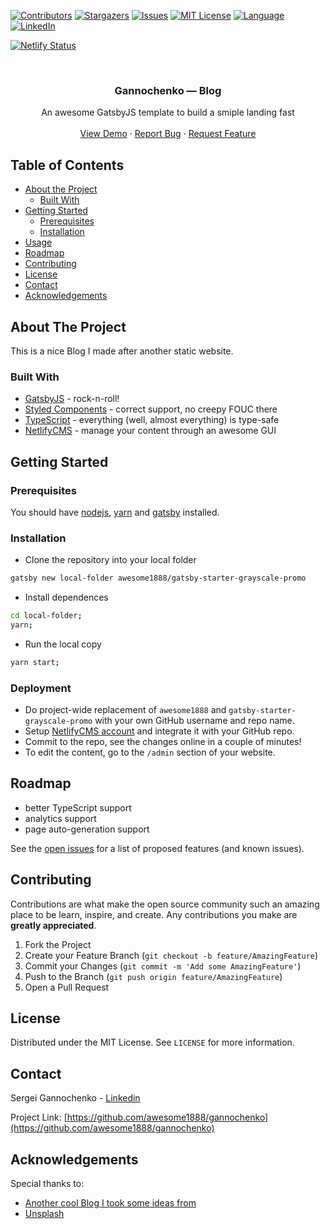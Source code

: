 <!-- PROJECT SHIELDS -->
<!--
*** Reference links are enclosed in brackets [ ] instead of parentheses ( ).
*** See the bottom of this document for the declaration of the reference variables
*** for contributors-url, forks-url, etc. This is an optional, concise syntax you may use.
*** https://www.markdownguide.org/basic-syntax/#reference-style-links
-->
[![Contributors][contributors-shield]][contributors-url]
[![Stargazers][stars-shield]][stars-url]
[![Issues][issues-shield]][issues-url]
[![MIT License][license-shield]][license-url]
[![Language][language-shield]][language-url]
[![LinkedIn][linkedin-shield]][linkedin-url]

[![Netlify Status](https://api.netlify.com/api/v1/badges/ca134944-33b3-41ac-8d12-048fc8c20637/deploy-status)](https://app.netlify.com/sites/gatsby-starter-grayscale-promo/deploys)

<!-- PROJECT LOGO -->
<br />
<p align="center">
  <!--
  <a href="https://github.com/awesome1888/gannochenko">
    <img src="images/logo.png" alt="Logo" width="80" height="80">
  </a>
  -->

  <h3 align="center">Gannochenko &mdash; Blog</h3>

  <p align="center">
    An awesome GatsbyJS template to build a smiple landing fast
    <!--
    <br />
    <a href="https://github.com/awesome1888/gannochenko"><strong>Explore the docs »</strong></a>
    -->
    <br />
    <br />
    <a href="https://gatsby-starter-grayscale-promo.netlify.com/">View Demo</a>
    ·
    <a href="https://github.com/awesome1888/gannochenko/issues">Report Bug</a>
    ·
    <a href="https://github.com/awesome1888/gannochenko/issues">Request Feature</a>
  </p>
</p>



<!-- TABLE OF CONTENTS -->
## Table of Contents

* [About the Project](#about-the-project)
  * [Built With](#built-with)
* [Getting Started](#getting-started)
  * [Prerequisites](#prerequisites)
  * [Installation](#installation)
* [Usage](#usage)
* [Roadmap](#roadmap)
* [Contributing](#contributing)
* [License](#license)
* [Contact](#contact)
* [Acknowledgements](#acknowledgements)



<!-- ABOUT THE PROJECT -->
## About The Project

<!--
[![Preview Screen Shot][product-screenshot]](https://example.com)
-->

This is a nice Blog I made after another static website.

### Built With

* [GatsbyJS](https://www.gatsbyjs.org/) - rock-n-roll!
* [Styled Components](https://www.styled-components.com/) - correct support, no creepy FOUC there
* [TypeScript](http://www.typescriptlang.org/) - everything (well, almost everything) is type-safe
* [NetlifyCMS](https://www.netlifycms.org/) - manage your content through an awesome GUI

<!-- GETTING STARTED -->
## Getting Started

### Prerequisites

You should have [nodejs](https://nodesource.com/blog/installing-node-js-tutorial-using-nvm-on-mac-os-x-and-ubuntu/), [yarn](https://yarnpkg.com/lang/en/docs/install/#mac-stable) and [gatsby](https://www.gatsbyjs.org/docs/quick-start/) installed.

### Installation

* Clone the repository into your local folder
```sh
gatsby new local-folder awesome1888/gatsby-starter-grayscale-promo
```
* Install dependences
```sh
cd local-folder;
yarn;
```
* Run the local copy
```sh
yarn start;
```

### Deployment

* Do project-wide replacement of `awesome1888` and `gatsby-starter-grayscale-promo` with your own GitHub username and repo name.
* Setup [NetlifyCMS account](https://www.netlifycms.org/) and integrate it with your GitHub repo.
* Commit to the repo, see the changes online in a couple of minutes!
* To edit the content, go to the `/admin` section of your website.

<!-- ROADMAP -->
## Roadmap

* better TypeScript support
* analytics support
* page auto-generation support

See the [open issues](https://github.com/awesome1888/gannochenko/issues) for a list of proposed features (and known issues).

<!-- CONTRIBUTING -->
## Contributing

Contributions are what make the open source community such an amazing place to be learn, inspire, and create. Any contributions you make are **greatly appreciated**.

1. Fork the Project
2. Create your Feature Branch (`git checkout -b feature/AmazingFeature`)
3. Commit your Changes (`git commit -m 'Add some AmazingFeature'`)
4. Push to the Branch (`git push origin feature/AmazingFeature`)
5. Open a Pull Request

<!-- LICENSE -->
## License

Distributed under the MIT License. See `LICENSE` for more information.

<!-- CONTACT -->
## Contact

Sergei Gannochenko - [Linkedin](https://www.linkedin.com/in/sergey-gannochenko/)

Project Link: [https://github.com/awesome1888/gannochenko](https://github.com/awesome1888/gannochenko)

<!-- ACKNOWLEDGEMENTS -->
## Acknowledgements

Special thanks to:

* [Another cool Blog I took some ideas from](https://github.com/damassi/gatsby-starter-typescript-rebass-netlifycms)
* [Unsplash](https://unsplash.com)

<!-- MARKDOWN LINKS & IMAGES -->
<!-- https://www.markdownguide.org/basic-syntax/#reference-style-links -->
[contributors-shield]: https://img.shields.io/github/contributors/awesome1888/gannochenko.svg?style=flat-square
[contributors-url]: https://github.com/awesome1888/gannochenko/graphs/contributors
[language-shield]: https://img.shields.io/github/languages/top/awesome1888/gannochenko.svg?style=flat-square
[language-url]: https://github.com/awesome1888/gannochenko
[forks-shield]: https://img.shields.io/github/forks/awesome1888/gannochenko.svg?style=flat-square
[forks-url]: https://github.com/awesome1888/gannochenko/network/members
[stars-shield]: https://img.shields.io/github/stars/awesome1888/gannochenko.svg?style=flat-square
[stars-url]: https://github.com/awesome1888/gannochenko/stargazers
[issues-shield]: https://img.shields.io/github/issues/awesome1888/gannochenko.svg?style=flat-square
[issues-url]: https://github.com/awesome1888/gannochenko/issues
[license-shield]: https://img.shields.io/github/license/awesome1888/gannochenko.svg?style=flat-square
[license-url]: https://github.com/awesome1888/gannochenko/blob/master/LICENSE.txt
[linkedin-shield]: https://img.shields.io/badge/-LinkedIn-black.svg?style=flat-square&logo=linkedin&colorB=555
[linkedin-url]: https://www.linkedin.com/in/sergey-gannochenko/
[product-screenshot]: images/screenshot.png
